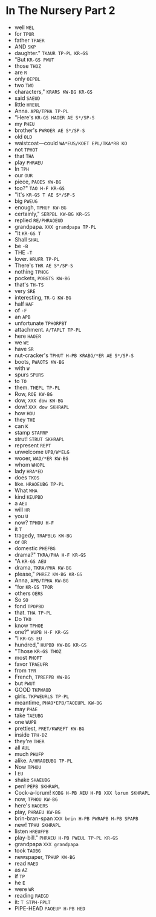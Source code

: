 # In The Nursery Part 2

* well `WEL`
* for `TPOR`
* father `TPAER`
* AND `SKP`
* daughter." `TKAUR TP-PL KR-GS`
* "But `KR-GS PWUT`
* those `THOZ`
* are `R`
* only `OEPBL`
* two `TWO`
* characters," `KRARS KW-BG KR-GS`
* said `SAEUD`
* little `HREUL`
* Anna. `APB/TPHA TP-PL`
* "Here's `KR-GS HAOER AE S*/SP-S`
* my `PHEU`
* brother's `PWROER AE S*/SP-S`
* old `OLD`
* waistcoat—could `WA*EUS/KOET EPL/TKA*RB KO`
* not `TPHOT`
* that `THA`
* play `PHRAEU`
* In `TPH`
* our `OUR`
* piece, `PAOES KW-BG`
* too?" `TAO H-F KR-GS`
* "It's `KR-GS T AE S*/SP-S`
* big `PWEUG`
* enough, `TPHUF KW-BG`
* certainly," `SERPBL KW-BG KR-GS`
* replied `RE/PHRAOEUD`
* grandpapa. `XXX grandpapa TP-PL`
* "It `KR-GS T`
* Shall `SHAL`
* be `-B`
* THE `-T`
* lover. `HRUFR TP-PL`
* There's `THR AE S*/SP-S`
* nothing `TPHOG`
* pockets, `POBGTS KW-BG`
* that's `TH-TS`
* very `SRE`
* interesting, `TR-G KW-BG`
* half `HAF`
* of `-F`
* an `APB`
* unfortunate `TPHORPBT`
* attachment. `A/TAPLT TP-PL`
* here `HAOER`
* we `WE`
* have `SR`
* nut-cracker's `TPHUT H-PB KRABG/*ER AE S*/SP-S`
* boots, `PWAOTS KW-BG`
* with `W`
* spurs `SPURS`
* to `TO`
* them. `THEPL TP-PL`
* Row, `ROE KW-BG`
* dow, `XXX dow KW-BG`
* dow! `XXX dow SKHRAPL`
* how `HOU`
* they `THE`
* can `K`
* stamp `STAFRP`
* strut! `STRUT SKHRAPL`
* represent `REPT`
* unwelcome `UPB/W*ELG`
* wooer, `WAO/*ER KW-BG`
* whom `WHOPL`
* lady `HRA*ED`
* does `TKOS`
* like. `HRAOEUBG TP-PL`
* What `WHA`
* kind `KEUPBD`
* a `AEU`
* will `HR`
* you `U`
* now? `TPHOU H-F`
* it `T`
* tragedy, `TRAPBLG KW-BG`
* or `OR`
* domestic `PHEFBG`
* drama?" `TKRA/PHA H-F KR-GS`
* "A `KR-GS AEU`
* drama, `TKRA/PHA KW-BG`
* please," `PHREZ KW-BG KR-GS`
* Anna, `APB/TPHA KW-BG`
* "for `KR-GS TPOR`
* others `OERS`
* So `SO`
* fond `TPOPBD`
* that. `THA TP-PL`
* Do `TKO`
* know `TPHOE`
* one?" `WUPB H-F KR-GS`
* "I `KR-GS EU`
* hundred," `HUPBD KW-BG KR-GS`
* "Those `KR-GS THOZ`
* most `PHOFT`
* favor `TPAEUFR`
* from `TPR`
* French, `TPREFPB KW-BG`
* but `PWUT`
* GOOD `TKPWAOD`
* girls. `TKPWEURLS TP-PL`
* meantime, `PHAO*EPB/TAOEUPL KW-BG`
* may `PHAE`
* take `TAEUBG`
* one `WUPB`
* prettiest, `PRET/KWREFT KW-BG`
* inside `TPH-DZ`
* they're `THER`
* all `AUL`
* much `PHUFP`
* alike. `A/HRAOEUBG TP-PL`
* Now `TPHOU`
* I `EU`
* shake `SHAEUBG`
* pen! `PEPB SKHRAPL`
* Cock-a-lorum! `KOBG H-PB AEU H-PB XXX lorum SKHRAPL`
* now, `TPHOU KW-BG`
* here's `HAOERS`
* play, `PHRAEU KW-BG`
* brin-bran-span `XXX brin H-PB PWRAPB H-PB SPAPB`
* new! `TPHU SKHRAPL`
* listen `HREUFPB`
* play-bill." `PHRAEU H-PB PWEUL TP-PL KR-GS`
* grandpapa `XXX grandpapa`
* took `TAOBG`
* newspaper, `TPHUP KW-BG`
* read `RAED`
* as `AZ`
* if `TP`
* he `E`
* were `WR`
* reading `RAEGD`
* it: `T STPH-FPLT`
* PIPE-HEAD `PAOEUP H-PB HED`
